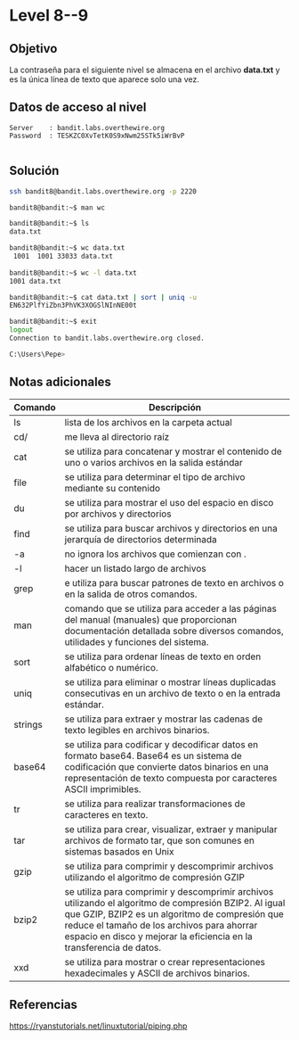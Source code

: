# Level 8--9

## Objetivo
La contraseña para el siguiente nivel se almacena en el archivo **data.txt** y es la única línea de texto que aparece solo una vez.
## Datos de acceso al nivel
```
Server    : bandit.labs.overthewire.org
Password  : TESKZC0XvTetK0S9xNwm25STk5iWrBvP


```
## Solución
```bash
ssh bandit8@bandit.labs.overthewire.org -p 2220

bandit8@bandit:~$ man wc

bandit8@bandit:~$ ls
data.txt

bandit8@bandit:~$ wc data.txt
 1001  1001 33033 data.txt
 
bandit8@bandit:~$ wc -l data.txt
1001 data.txt

bandit8@bandit:~$ cat data.txt | sort | uniq -u
EN632PlfYiZbn3PhVK3XOGSlNInNE00t

bandit8@bandit:~$ exit
logout
Connection to bandit.labs.overthewire.org closed.

C:\Users\Pepe>


```
## Notas adicionales
| Comando | Descripción |
|---------|-------------|
|ls| lista de los archivos en la carpeta actual|
|cd/| me lleva al directorio raíz|
|cat| se utiliza para concatenar y mostrar el contenido de uno o varios archivos en la salida estándar |
|file| se utiliza para determinar el tipo de archivo mediante su contenido |
|du| se utiliza para mostrar el uso del espacio en disco por archivos y directorios  |
|find| se utiliza para buscar archivos y directorios en una jerarquía de directorios determinada   |
|-a| no ignora los archivos que comienzan con .|
|-l| hacer un listado largo de archivos|
|grep| e utiliza para buscar patrones de texto en archivos o en la salida de otros comandos. |
|man| comando que se utiliza para acceder a las páginas del manual (manuales) que proporcionan documentación detallada sobre diversos comandos, utilidades y funciones del sistema.|
|sort| se utiliza para ordenar líneas de texto en orden alfabético o numérico.|
|uniq| se utiliza para eliminar o mostrar líneas duplicadas consecutivas en un archivo de texto o en la entrada estándar.|
|strings| se utiliza para extraer y mostrar las cadenas de texto legibles en archivos binarios.|
|base64| se utiliza para codificar y decodificar datos en formato base64. Base64 es un sistema de codificación que convierte datos binarios en una representación de texto compuesta por caracteres ASCII imprimibles. |
|tr| se utiliza para realizar transformaciones de caracteres en texto. |
|tar| se utiliza para crear, visualizar, extraer y manipular archivos de formato tar, que son comunes en sistemas basados en Unix |
|gzip| se utiliza para comprimir y descomprimir archivos utilizando el algoritmo de compresión GZIP|
|bzip2| se utiliza para comprimir y descomprimir archivos utilizando el algoritmo de compresión BZIP2. Al igual que GZIP, BZIP2 es un algoritmo de compresión que reduce el tamaño de los archivos para ahorrar espacio en disco y mejorar la eficiencia en la transferencia de datos. |
|xxd| se utiliza para mostrar o crear representaciones hexadecimales y ASCII de archivos binarios. |

## Referencias
https://ryanstutorials.net/linuxtutorial/piping.php